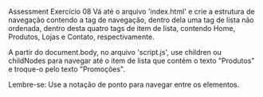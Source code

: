 Assessment
Exercício 08
Vá até o arquivo 'index.html' e crie a estrutura de navegação contendo a tag de navegação, dentro dela uma tag de lista não ordenada, dentro desta quatro tags de item de lista, contendo Home, Produtos, Lojas e Contato, respectivamente.

A partir do document.body, no arquivo 'script.js', use children ou childNodes para navegar até o item de lista que contém o texto "Produtos" e troque-o pelo texto "Promoções".

Lembre-se:
Use a notação de ponto para navegar entre os elementos.